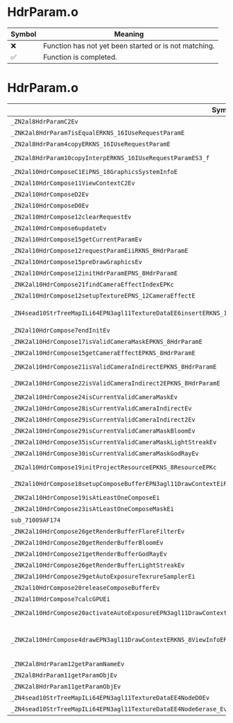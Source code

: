 # HdrParam.o
| Symbol | Meaning 
| ------------- | ------------- 
| :x: | Function has not yet been started or is not matching. 
| :white_check_mark: | Function is completed. 


# HdrParam.o
| Symbol (Mangled) | Symbol (Demangled) | Decompiled? |
| ------------- |  ------------- | ------------- |
| `_ZN2al8HdrParamC2Ev` | `al::HdrParam::HdrParam(void)` | :x: |
| `_ZNK2al8HdrParam7isEqualERKNS_16IUseRequestParamE` | `al::HdrParam::isEqual(al::IUseRequestParam const&)const` | :x: |
| `_ZN2al8HdrParam4copyERKNS_16IUseRequestParamE` | `al::HdrParam::copy(al::IUseRequestParam const&)` | :x: |
| `_ZN2al8HdrParam10copyInterpERKNS_16IUseRequestParamES3_f` | `al::HdrParam::copyInterp(al::IUseRequestParam const&,al::IUseRequestParam const&,float)` | :x: |
| `_ZN2al10HdrComposeC1EiPNS_18GraphicsSystemInfoE` | `al::HdrCompose::HdrCompose(int,al::GraphicsSystemInfo *)` | :x: |
| `_ZN2al10HdrCompose11ViewContextC2Ev` | `al::HdrCompose::ViewContext::ViewContext(void)` | :x: |
| `_ZN2al10HdrComposeD2Ev` | `al::HdrCompose::~HdrCompose()` | :x: |
| `_ZN2al10HdrComposeD0Ev` | `al::HdrCompose::~HdrCompose()` | :x: |
| `_ZN2al10HdrCompose12clearRequestEv` | `al::HdrCompose::clearRequest(void)` | :x: |
| `_ZN2al10HdrCompose6updateEv` | `al::HdrCompose::update(void)` | :x: |
| `_ZN2al10HdrCompose15getCurrentParamEv` | `al::HdrCompose::getCurrentParam(void)` | :x: |
| `_ZN2al10HdrCompose12requestParamEiiRKNS_8HdrParamE` | `al::HdrCompose::requestParam(int,int,al::HdrParam const&)` | :x: |
| `_ZN2al10HdrCompose15preDrawGraphicsEv` | `al::HdrCompose::preDrawGraphics(void)` | :x: |
| `_ZN2al10HdrCompose12initHdrParamEPNS_8HdrParamE` | `al::HdrCompose::initHdrParam(al::HdrParam *)` | :x: |
| `_ZNK2al10HdrCompose21findCameraEffectIndexEPKc` | `al::HdrCompose::findCameraEffectIndex(char const*)const` | :x: |
| `_ZN2al10HdrCompose12setupTextureEPNS_12CameraEffectE` | `al::HdrCompose::setupTexture(al::CameraEffect *)` | :x: |
| `_ZN4sead10StrTreeMapILi64EPN3agl11TextureDataEE6insertERKNS_14SafeStringBaseIcEERKS3_` | `sead::StrTreeMap<64,agl::TextureData *>::insert(sead::SafeStringBase<char> const&,agl::TextureData * const&)` | :x: |
| `_ZN2al10HdrCompose7endInitEv` | `al::HdrCompose::endInit(void)` | :x: |
| `_ZNK2al10HdrCompose17isValidCameraMaskEPKNS_8HdrParamE` | `al::HdrCompose::isValidCameraMask(al::HdrParam const*)const` | :x: |
| `_ZNK2al10HdrCompose15getCameraEffectEPKNS_8HdrParamE` | `al::HdrCompose::getCameraEffect(al::HdrParam const*)const` | :x: |
| `_ZNK2al10HdrCompose21isValidCameraIndirectEPKNS_8HdrParamE` | `al::HdrCompose::isValidCameraIndirect(al::HdrParam const*)const` | :x: |
| `_ZNK2al10HdrCompose22isValidCameraIndirect2EPKNS_8HdrParamE` | `al::HdrCompose::isValidCameraIndirect2(al::HdrParam const*)const` | :x: |
| `_ZNK2al10HdrCompose24isCurrentValidCameraMaskEv` | `al::HdrCompose::isCurrentValidCameraMask(void)const` | :x: |
| `_ZNK2al10HdrCompose28isCurrentValidCameraIndirectEv` | `al::HdrCompose::isCurrentValidCameraIndirect(void)const` | :x: |
| `_ZNK2al10HdrCompose29isCurrentValidCameraIndirect2Ev` | `al::HdrCompose::isCurrentValidCameraIndirect2(void)const` | :x: |
| `_ZNK2al10HdrCompose29isCurrentValidCameraMaskBloomEv` | `al::HdrCompose::isCurrentValidCameraMaskBloom(void)const` | :x: |
| `_ZNK2al10HdrCompose35isCurrentValidCameraMaskLightStreakEv` | `al::HdrCompose::isCurrentValidCameraMaskLightStreak(void)const` | :x: |
| `_ZNK2al10HdrCompose30isCurrentValidCameraMaskGodRayEv` | `al::HdrCompose::isCurrentValidCameraMaskGodRay(void)const` | :x: |
| `_ZN2al10HdrCompose19initProjectResourceEPKNS_8ResourceEPKc` | `al::HdrCompose::initProjectResource(al::Resource const*,char const*)` | :x: |
| `_ZN2al10HdrCompose18setupComposeBufferEPN3agl11DrawContextEiRKNS1_12RenderBufferE` | `al::HdrCompose::setupComposeBuffer(agl::DrawContext *,int,agl::RenderBuffer const&)` | :x: |
| `_ZNK2al10HdrCompose19isAtLeastOneComposeEi` | `al::HdrCompose::isAtLeastOneCompose(int)const` | :x: |
| `_ZNK2al10HdrCompose23isAtLeastOneComposeMaskEi` | `al::HdrCompose::isAtLeastOneComposeMask(int)const` | :x: |
| `sub_71009AF174` | `` | :x: |
| `_ZNK2al10HdrCompose26getRenderBufferFlareFilterEv` | `al::HdrCompose::getRenderBufferFlareFilter(void)const` | :x: |
| `_ZNK2al10HdrCompose20getRenderBufferBloomEv` | `al::HdrCompose::getRenderBufferBloom(void)const` | :x: |
| `_ZNK2al10HdrCompose21getRenderBufferGodRayEv` | `al::HdrCompose::getRenderBufferGodRay(void)const` | :x: |
| `_ZNK2al10HdrCompose26getRenderBufferLightStreakEv` | `al::HdrCompose::getRenderBufferLightStreak(void)const` | :x: |
| `_ZNK2al10HdrCompose29getAutoExposureTexrureSamplerEi` | `al::HdrCompose::getAutoExposureTexrureSampler(int)const` | :x: |
| `_ZN2al10HdrCompose20releaseComposeBufferEv` | `al::HdrCompose::releaseComposeBuffer(void)` | :x: |
| `_ZN2al10HdrCompose7calcGPUEi` | `al::HdrCompose::calcGPU(int)` | :x: |
| `_ZNK2al10HdrCompose20activateAutoExposureEPN3agl11DrawContextEiRKNS1_15SamplerLocationE` | `al::HdrCompose::activateAutoExposure(agl::DrawContext *,int,agl::SamplerLocation const&)const` | :x: |
| `_ZNK2al10HdrCompose4drawEPN3agl11DrawContextERKNS_8ViewInfoERKNS1_12RenderBufferERKN4sead8ViewportERKNS1_11TextureDataEPSF_SH_SH_ff` | `al::HdrCompose::draw(agl::DrawContext *,al::ViewInfo const&,agl::RenderBuffer const&,sead::Viewport const&,agl::TextureData const&,agl::TextureData const*,agl::TextureData const*,agl::TextureData const*,float,float)const` | :x: |
| `_ZNK2al8HdrParam12getParamNameEv` | `al::HdrParam::getParamName(void)const` | :x: |
| `_ZN2al8HdrParam11getParamObjEv` | `al::HdrParam::getParamObj(void)` | :x: |
| `_ZNK2al8HdrParam11getParamObjEv` | `al::HdrParam::getParamObj(void)const` | :x: |
| `_ZN4sead10StrTreeMapILi64EPN3agl11TextureDataEE4NodeD0Ev` | `sead::StrTreeMap<64,agl::TextureData *>::Node::~Node()` | :x: |
| `_ZN4sead10StrTreeMapILi64EPN3agl11TextureDataEE4Node6erase_Ev` | `sead::StrTreeMap<64,agl::TextureData *>::Node::erase_(void)` | :x: |
